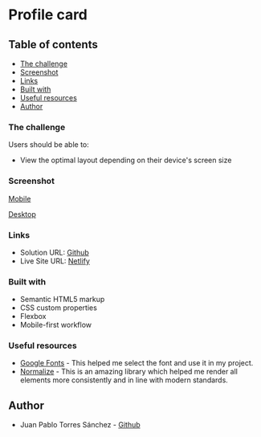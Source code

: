# Profile card

## Table of contents

  - [The challenge](#the-challenge)
  - [Screenshot](#screenshot)
  - [Links](#links)
  - [Built with](#built-with)
  - [Useful resources](#useful-resources)
  - [Author](#author)

### The challenge

Users should be able to:

- View the optimal layout depending on their device's screen size

### Screenshot

[Mobile](images/mobile.png)

[Desktop](images/desktop.png)

### Links

- Solution URL: [Github](https://github.com/juanptsanchez/profile-card)
- Live Site URL: [Netlify](https://profile-card-test.netlify.app/)

### Built with

- Semantic HTML5 markup
- CSS custom properties
- Flexbox
- Mobile-first workflow

### Useful resources

- [Google Fonts](https://fonts.google.com/) - This helped me select the font and use it in my project.
- [Normalize](https://necolas.github.io/normalize.css/) - This is an amazing library which helped me render all elements more consistently and in line with modern standards.

## Author

- Juan Pablo Torres Sánchez - [Github](https://github.com/juanptsanchez)
